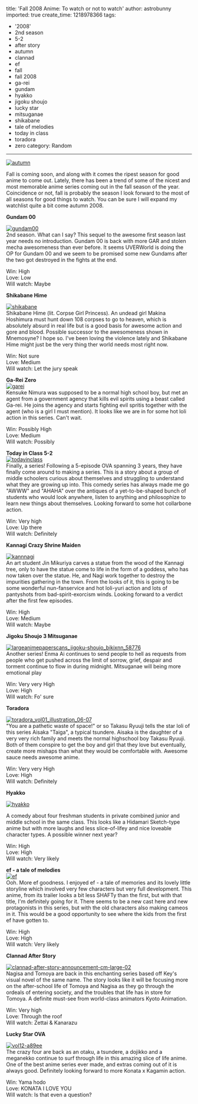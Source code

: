 title: 'Fall 2008 Anime: To watch or not to watch'
author: astrobunny
imported: true
create_time: 1218978366
tags:
- '2008'
- 2nd season
- 5-2
- after story
- autumn
- clannad
- ef
- fall
- fall 2008
- ga-rei
- gundam
- hyakko
- jigoku shoujo
- lucky star
- mitsuganae
- shikabane
- tale of melodies
- today in class
- toradora
- zero
category: Random
---
 [![](wp-uploads/2008/08/autumn-500x351.jpg "autumn")](/images/wp-uploads/2008/08/autumn.jpg)  
  
Fall is coming soon, and along with it comes the ripest season for good anime to come out. Lately, there has been a trend of some of the nicest and most memorable anime series coming out in the fall season of the year. Coincidence or not, fall is probably the season I look forward to the most of all seasons for good things to watch. You can be sure I will expand my watchlist quite a bit come autumn 2008.  
  
<!--more-->  
  
**Gundam 00**  
  
 [![](wp-uploads/2008/08/gundam00-500x281.jpg "gundam00")](/images/wp-uploads/2008/08/gundam00.jpg)  
2nd season. What can I say? This sequel to the awesome first season last year needs no introduction. Gundam 00 is back with more GAR and stolen mecha awesomeness than ever before. It seems UVERWorld is doing the OP for Gundam 00 and we seem to be promised some new Gundams after the two got destroyed in the fights at the end.  
  
Win: High  
Love: Low  
Will watch: Maybe  
  
**Shikabane Hime**  
  
 [![](wp-uploads/2008/08/shikabane-499x350.png "shikabane")](/images/wp-uploads/2008/08/shikabane.png)  
Shikabane Hime (lit. Corpse Girl Princess). An undead girl Makina Hoshimura must hunt down 108 corpses to go to heaven, which is absolutely absurd in real life but is a good basis for awesome action and gore and blood. Possible successor to the awesomeness shown in Mnemosyne? I hope so. I've been loving the violence lately and Shikabane Hime might just be the very thing ther world needs most right now.  
  
Win: Not sure  
Love: Medium  
Will watch: Let the jury speak  
  
**Ga-Rei Zero**  
 [![](wp-uploads/2008/08/garei-500x440.png "garei")](/images/wp-uploads/2008/08/garei.png)  
Kensuke Nimura was supposed to be a normal high school boy, but met an agent from a government agency that kills evil spirits using a beast called Ga-rei. He joins the agency and starts fighting evil spritis together with the agent (who is a girl I must mention). It looks like we are in for some hot loli action in this series. Can't wait.  
  
Win: Possibly High  
Love: Medium  
Will watch: Possibly  
  
**Today in Class 5-2**  
 [![](wp-uploads/2008/08/todayinclass.png "todayinclass")](/images/wp-uploads/2008/08/todayinclass.png)  
Finally, a series! Following a 5-episode OVA spanning 3 years, they have finally come around to making a series. This is a story about a group of middle schoolers curious about themselves and struggling to understand what they are growing up into. This comedy series has always made me go "AWWW" and "AHAHA" over the antiques of a yet-to-be-shaped bunch of students who would look anywhere, listen to anything and philosophize to learn new things about themselves. Looking forward to some hot collarbone action.  
  
Win: Very high  
Love: Up there  
Will watch: Definitely  
  
**Kannagi Crazy Shrine Maiden**  
  
 [![](wp-uploads/2008/08/kannnagi-500x664.jpg "kannnagi")](/images/wp-uploads/2008/08/kannnagi.jpg)  
An art student Jin Mikuriya carves a statue from the wood of the Kannagi tree, only to have the statue come to life in the form of a goddess, who has now taken over the statue. He, and Nagi work together to destroy the impurities gathering in the town. From the looks of it, this is going to be some wonderful nun-fanservice and hot loli-yuri action and lots of pantyshots from bad-spirit-exorcism winds. Looking forward to a verdict after the first few episodes.  
  
Win: High  
Love: Medium  
Will watch: Maybe  
  
**Jigoku Shoujo 3 Mitsuganae**  
  
 [![](wp-uploads/2008/08/largeanimepaperscans_jigoku-shoujo_bikixnn_58776-500x363.jpg "largeanimepaperscans\_jigoku-shoujo\_bikixnn\_58776")](/images/wp-uploads/2008/08/largeanimepaperscans_jigoku-shoujo_bikixnn_58776.jpg)  
Another series! Enma Ai continues to send people to hell as requests from people who get pushed across the limit of sorrow, grief, despair and torment continue to flow in during midnight. Mitsuganae will being more emotional play  
  
Win: Very very High  
Love: High  
Will watch: Fo' sure  
  
**Toradora**  
  
 [![](wp-uploads/2008/08/toradora_vol01_illustration_06-07-500x361.jpg "toradora\_vol01\_illustration\_06-07")](/images/wp-uploads/2008/08/toradora_vol01_illustration_06-07.jpg)  
"You are a pathetic waste of space!" or so Takasu Ryuuji tells the star loli of this series Aisaka "Taiga", a typical tsundere. Aisaka is the daughter of a very very rich family and meets the normal highschool boy Takasu Ryuuji. Both of them conspire to get the boy and girl that they love but eventually, create more mishaps than what they would be comfortable with. Awesome sauce needs awesome anime.  
  
Win: Very very High  
Love: High  
Will watch: Definitely  
  
**Hyakko**  
  
 [![](wp-uploads/2008/08/hyakko-500x201.jpg "hyakko")](/images/wp-uploads/2008/08/hyakko.jpg)  
  
A comedy about four freshman students in private combined junior and middle school in the same class. This looks like a Hidamari Sketch-type anime but with more laughs and less slice-of-lifey and nice loveable character types. A possible winner next year?  
  
Win: High  
Love: High  
Will watch: Very likely  
  
**ef - a tale of melodies**  
 [![](wp-uploads/2008/08/ef-500x245.png "ef")](/images/wp-uploads/2008/08/ef.png)  
Ooh. More ef goodness. I enjoyed ef - a tale of memories and its lovely little storyline which involved very few characters but very full development. This anime, from its trailer looks a bit less SHAFTy than the first, but with that title, I'm definitely going for it. There seems to be a new cast here and new protagonists in this series, but with the old characters also making cameos in it. This would be a good opportunity to see where the kids from the first ef have gotten to.  
  
Win: High  
Love: High  
Will watch: Very likely  
  
**Clannad After Story**  
  
 [![](wp-uploads/2008/08/clannad-after-story-announcement-cm-large-02-500x375.jpg "clannad-after-story-announcement-cm-large-02")](/images/wp-uploads/2008/08/clannad-after-story-announcement-cm-large-02.jpg)  
Nagisa and Tomoya are back in this enchanting series based off Key's visual novel of the same name. The story looks like it will be focusing more on the after-school life of Tomoya and Nagisa as they go through the ordeals of entering society, and the troubles that life has in store for Tomoya. A definite must-see from world-class animators Kyoto Animation.  
  
Win: Very high  
Love: Through the roof  
Will watch: Zettai & Kanarazu  
  
**Lucky Star OVA**  
  
 [![](wp-uploads/2008/08/vol12-a89ee-500x281.jpg "vol12-a89ee")](/images/wp-uploads/2008/08/vol12-a89ee.jpg)  
The crazy four are back as an otaku, a tsundere, a dojikko and a meganekko continue to surf through life in this amazing slice of life anime. One of the best anime series ever made, and extras coming out of it is always good. Definitely looking forward to more Konata x Kagamin action.  
  
Win: Yama hodo  
Love: KONATA I LOVE YOU  
Will watch: Is that even a question?  
 [](/images/wp-uploads/2008/08/mmppp.jpg)